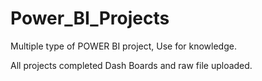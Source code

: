 # Power_BI_Projects
Multiple type of POWER BI project, Use for knowledge.

All projects completed Dash Boards and raw file uploaded.
